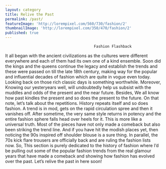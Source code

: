 ```yaml
---
layout: category
title: Relive the Past
permalink: /past/
featureImage: 'http://lorempixel.com/560/730/fashion/2'
thumbnailImage: 'http://lorempixel.com/350/470/fashion/2'
published: true
---
```

											Fashion Flashback
It all began with the ancient civilizations as the cultures were different everywhere and each of them had its own one of a kind ensemble. Soon did the kings and the queens continue the legacy and establish the trends and these were passed on till the late 18th century, making way for the popular and influential decades of fashion which are quite in vogue even today. 
Looking back on those rich classic days is something worthwhile. Moreover, Knowing our yesteryears well, will undoubtedly help us subsist with the muddles and odds of the present and the near future. Besides, We all know how past kindles the present and so does the present to the future. On that note, let’s talk about the repetitions. History repeats itself and so does fashion. A trend is in mod, gets on the rapid circulation spree and then it vanishes off. After sometime, the very same style returns in potency and the entire fashion sphere falls head over heels for it. This is more like a universal truth. Most of the pieces have not only made a comeback but also been striking the trend line. And if you have hit the modish places yet, then noticing the 90s inspired off shoulder blouse is a sure thing. In parallel, the 70s kick flare trousers are officially back and are ruling the fashion lists now.
So, This section is purely dedicated to the history of fashion where I’d be pulling out some of the popular fashion trends from the real glamour years that have made a comeback and showing how fashion has evolved over the past.
Let’s relive the past in here soon!
